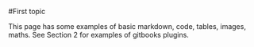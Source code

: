 #First topic

This page has some examples of basic markdown, code, tables, images, maths. See Section 2 for examples of gitbooks plugins. 

